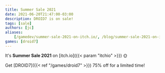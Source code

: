 ```yaml
---
title: Summer Sale 2021
date: 2021-06-20T21:47:00-03:00
description: DROID7 is on sale!
tags: [sale]
authors: [jc]
aliases:
    [/gamedev/summer-sale-2021-on-itch.io/, /blog/summer-sale-2021-on-itch.io/]
games: [droid7]
---
```


It's **Summer Sale 2021** on [itch.io]({{< param "itchio" >}}) 🌞

Get [DROID7]({{< ref "/games/droid7" >}}) 75% off for a limited time!
